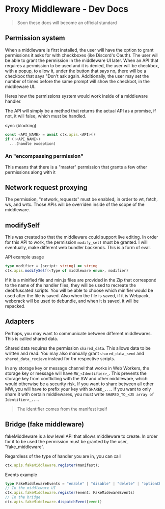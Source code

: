 # Proxy Middleware - Dev Docs

> Soon these docs will become an official standard

## Permission system

When a middleware is first installed, the user will have the option to grant permissions it asks for with checkboxes (ike Discord's Oauth). The user will be able to grant the permission in the middleware UI later. When an API that requires a permission to be used and it is denied, the user will be checkbox, with a popup, to allow it, under the button that says no, there will be a checkbox that says "Don't ask again. Additionally, the user may set the number of times before the same prompt will show the checkbot, in the middleware UI.

Heres how the permissions system would work inside of a middleware handler.

The API will simply be a method that returns the actual API as a promise, if not, it will false, which must be handled.

sync (blocking)

```ts
const <API_NAME> = await ctx.apis.<API>()
if (!<API_NAME>)
  ...(handle exception)

```

### An "encompassing permission"

This means that there is a "master" permission that grants a few other permissions along with it

## Network request proxying

The permission, "network_requests" must be enabled, in order to wt, fetch, ws, and wrtc. Those APIs will be overriden inside of the scope of the middleware.

## modifySelf

This was created so that the middleware could support live editing. In order for this API to work, the permission `modify_self` must be granted. I will eventually, make different web bundler backends. This is a form of eval.

API example usage

```ts
type modifier = (script: string) => string
ctx.apis.modifySelf(<Type of middleware enum>, modifier)
```

If it is a minified file and min.js files are provided in the Zip that correspond to the name of the handler files, they will be used to recreate the deobfuscated scripts. You will be able to choose which minifier would be used after the file is saved. Also when the file is saved, if it is Webpack, webcrack will be used to debundle, and when it is saved, it will be repacked.

## Adapters

Perhaps, you may want to communicate between different middlewares. This is called shared data.

Shared data requires the permission `shared_data`. This allows data to be written and read. You may also manually grant `shared_data_send` and `shared_data_recieve` instead for thr respective scripts.

In any storage key or message channel that works in Web Workers, the storage key or message will have `MW_<Identifier>_`. This prevents the storage key from conflicting with the SW and other middleware, which would otherwise be a security risk. If you want to share between all other MW, you will have to prefix your key with `SHARED_...`. If you want to only share it with certain middlewares, you must write `SHARED_TO_<JS array of Identifier>_...`.

> The identifier comes from the manifest itself

## Bridge (fake middleware)

fakeMiddleware is a low level API that allows middleware to create. In order for it to be used the permission must be granted by the user, "fake_middleware".

Regardless of the type of handler you are in, you can call

```ts
ctx.apis.fakeMiddleware.register(manifest);
```

Events example

```ts
type FakeMiddlewareEvents = "enable" | "disable" | "delete" | "optionChanged";
// In the middleware UI
ctx.apis.fakeMiddleware.register(event: FakeMidewareEvents)
// In the bridge
ctx.apis.fakeMiddleware.dispatchEvent(event)
```
